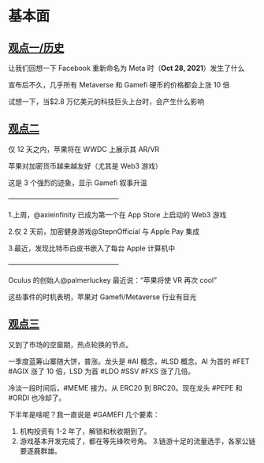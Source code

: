 # 基本面

## [观点一/历史](https://twitter.com/CryptoHub210/status/1659896283316797441)

让我们回想一下 Facebook 重新命名为 Meta 时（**Oct 28, 2021**）发生了什么

宣布后不久，几乎所有 Metaverse 和 Gamefi 硬币的价格都会上涨 10 倍

试想一下，当$2.8 万亿美元的科技巨头上台时，会产生什么影响

## [观点二](https://twitter.com/CryptoHub210/status/1661338184859504642)

仅 12 天之内，苹果将在 WWDC 上展示其 AR/VR

苹果对加密货币越来越友好（尤其是 Web3 游戏）

这是 3 个强烈的迹象，显示 Gamefi 叙事升温

————————————————

1.上周，@axieinfinity 已成为第一个在 App Store 上启动的 Web3 游戏

2.仅 2 天前，加密健身游戏@StepnOfficial 与 Apple Pay 集成

3.最近，发现比特币白皮书嵌入了每台 Apple 计算机中

————————————————

Oculus 的创始人@palmerluckey 最近说：“苹果将使 VR 再次 cool”

这些事件的时机表明，苹果对 Gamefi/Metaverse 行业有目光

## [观点三](https://twitter.com/Rocky_Bitcoin/status/1662063084549324800)

又到了市场的空窗期，热点轮换的节点。

一季度蓝筹山寨随大饼，普涨。龙头是 #AI 概念，#LSD 概念。AI 为首的 #FET #AGIX 涨了 10 倍，LSD 为首 #LDO #SSV #FXS 涨了几倍。

冷淡一段时间后，#MEME 接力。从 ERC20 到 BRC20。现在龙头 #PEPE 和 #ORDI 也冷却了。

下半年是啥呢？我一直说是 #GAMEFI
几个要素：

1. 机构投资有 1-2 年了，解锁和秋收期到了。
2. 游戏基本开发完成了，都在等先锋吹号角。 3.链游十足的流量选手，各家公链要逐鹿群雄。
